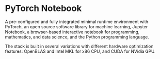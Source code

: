 
# PyTorch Notebook

A pre-configured and fully integrated minimal runtime environment with PyTorch, an open source software library for machine learning, Jupyter Notebook, a browser-based interactive notebook for programming, mathematics, and data science, and the Python programming language.

The stack is built in several variations with different hardware optimization features: OpenBLAS and Intel MKL for x86 CPU, and CUDA for NVidia GPU.
